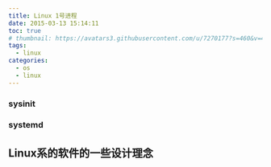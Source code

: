 ```yaml
---
title: Linux 1号进程
date: 2015-03-13 15:14:11
toc: true
# thumbnail: https://avatars3.githubusercontent.com/u/7270177?s=460&v=4
tags:
  - linux
categories:
  - os
  - linux
---
```



### sysinit

### systemd

## Linux系的软件的一些设计理念
